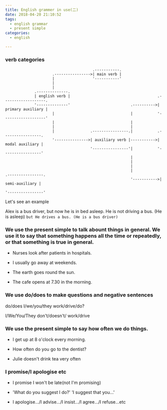 ```yaml
---
title: English grammer in use(二)
date: 2018-04-20 21:10:52
tags: 
  - english grammar
  - present simple 
categories:
  - english

---
```


### verb categories 


										   .-----------.
						 .---------------->| main verb |
						 |                 '-----------'
						 |
						 |
				 .--------------.
				 | english verb |                                       .-------------------.
				 '--------------'                           .---------->| primary auxiliary |
						 |                                  |           '-------------------'
						 |                                  |
						 |                                  |
						 |                .----------------.|           .-----------------.
						 '--------------->| auxiliary verb |----------->| modal auxiliary |
										  '----------------'|           '-----------------'
															|
															|
															|
															|            .----------------.
															'----------->| semi-auxiliary |
																		 '----------------'

Let's see an example  

Alex is a bus driver, but now he is in bed asleep. He is not driving a bus. (He is asleep)  `but He drives a bus. (He is a bus driver)`  

### We use the present simple to talk abount things in general. We use it to say that something happens all the time or repeatedly, or that something is true in general.  

- Nurses look after patients in hospitals.  

- I usually go away at weekends.  

- The earth goes round the sun.  

- The cafe opens at 7.30 in the morning.  


### We use do/does to make questions and negative sentences

do/does I/we/you/they  work/drive/do?  

I/We/You/They  don't/doesn't/ work/drive  

### We use the present simple to say how often we do things.
- I get up at 8 o'clock every morning.  

- How often do you go to the dentist?  

- Julie doesn't drink tea very often  

### I promise/I apologise etc
- I promise I won't be late(not I'm promising)  

- 'What do you suggest I do?' 'I suggest that you...'  

- I apologise.../I advise.../I insist.../I agree.../I refuse...etc  






